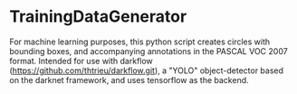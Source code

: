 # TrainingDataGenerator

For machine learning purposes, this python script creates circles with bounding boxes, and accompanying annotations in the PASCAL VOC 2007 format. Intended for use with darkflow (https://github.com/thtrieu/darkflow.git), a "YOLO" object-detector based on the darknet framework, and uses tensorflow as the backend.
